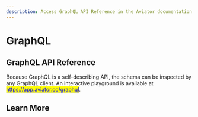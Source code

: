 ```yaml
---
description: Access GraphQL API Reference in the Aviator documentation.
---
```


# GraphQL

## GraphQL API Reference

Because GraphQL is a self-describing API, the schema can be inspected by any GraphQL client. An interactive playground is available at [<mark style="color:blue;">https://app.aviator.co/graphql</mark>](https://app.aviator.co/graphql).

## Learn More
